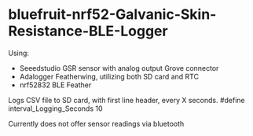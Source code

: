 # bluefruit-nrf52-Galvanic-Skin-Resistance-BLE-Logger

Using:
* Seeedstudio GSR sensor with analog output Grove connector
* Adalogger Featherwing, utilizing both SD card and RTC
* nrf52832 BLE Feather

Logs CSV file to SD card, with first line header, every X seconds.
    #define interval_Logging_Seconds 10
    
Currently does not offer sensor readings via bluetooth
